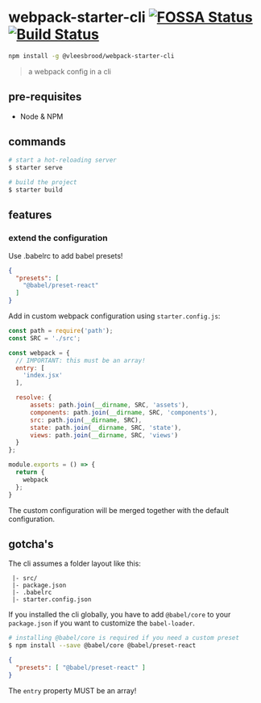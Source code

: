 # webpack-starter-cli [![FOSSA Status](https://app.fossa.io/api/projects/git%2Bgithub.com%2Farnoschutijzer%2Fwebpack-starter-cli.svg?type=shield)](https://app.fossa.io/projects/git%2Bgithub.com%2Farnoschutijzer%2Fwebpack-starter-cli?ref=badge_shield) [![Build Status](https://travis-ci.org/arnoschutijzer/webpack-starter-cli.svg?branch=master)](https://travis-ci.org/arnoschutijzer/webpack-starter-cli)

```bash
npm install -g @vleesbrood/webpack-starter-cli
```

> a webpack config in a cli

## pre-requisites

- Node & NPM

## commands

```bash
# start a hot-reloading server
$ starter serve

# build the project
$ starter build
```

## features

### extend the configuration

Use .babelrc to add babel presets!

```json
{
  "presets": [
    "@babel/preset-react"
  ]
}
```

Add in custom webpack configuration using `starter.config.js`:

```javascript
const path = require('path');
const SRC = './src';

const webpack = {
  // IMPORTANT: this must be an array!
  entry: [
    'index.jsx'
  ],

  resolve: {
      assets: path.join(__dirname, SRC, 'assets'),
      components: path.join(__dirname, SRC, 'components'),
      src: path.join(__dirname, SRC),
      state: path.join(__dirname, SRC, 'state'),
      views: path.join(__dirname, SRC, 'views')
  }
};

module.exports = () => {
  return {
    webpack
  };
}
```

The custom configuration will be merged together with the default configuration.

## gotcha's

The cli assumes a folder layout like this:

```dir
 |- src/
 |- package.json
 |- .babelrc
 |- starter.config.json
```

If you installed the cli globally, you have to add `@babel/core` to your `package.json` if you want to customize the `babel-loader`.

```bash
# installing @babel/core is required if you need a custom preset
$ npm install --save @babel/core @babel/preset-react
```

```json
{
  "presets": [ "@babel/preset-react" ]
}
```

The `entry` property MUST be an array!